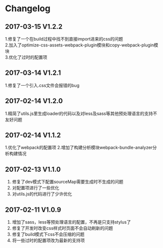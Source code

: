 # Changelog

## 2017-03-15 V1.2.2
1.修复了一个在build过程中找不到直接import进来的css的问题  
2.加入了optimize-css-assets-webpack-plugin模块和copy-webpack-plugin模块  
3.优化了过时的配置项

## 2017-03-14 V1.2.1
1.修复了一个引入.css文件会报错的bug

## 2017-02-14 V1.2.0

1.精简了utils.js里生成loader的代码以及对less及sass等其他预处理语言的支持不友好问题

## 2017-02-14 V1.1.2  

1.优化了webpack的配置项
2.增加了构建分析模块webpack-bundle-analyzer分析构建情况

## 2017-02-13 V1.1.0

1. 修复了dev模式下配置sourceMap需要生成时不生成的问题
2. 对配置项进行了一些优化
3. 对utils.js的代码进行了少许优化

## 2017-02-11 V1.0.9  

1. 增加了sass，less等预处理语言的配置，不再是只支持stylus了  
2. 修复了开发时改变css样式时页面不会自动刷新的问题
3. 修复了build模式下css不会压缩的问题
4. 将一些过时的配置项改为最新的支持项
